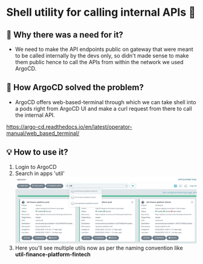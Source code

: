 # Shell utility for calling internal APIs 🧠

## 🧘 Why there was a need for it? 

- We need to make the API endpoints public on gateway that were meant to be called internally by the devs only, so didn't made sense to make them public hence to call the APIs from within the network we used ArgoCD.

## 🚀 How ArgoCD solved the problem? 
- ArgoCD offers web-based-terminal through which we can take shell into a pods right from ArgoCD UI and make a curl request from there to call the internal API.

https://argo-cd.readthedocs.io/en/latest/operator-manual/web_based_terminal/

## 💡 How to use it?
1. Login to ArgoCD
2. Search in apps 'util'</br>
![image.png](assets/util-0.png)</br>
3. Here you'll see multiple utils now as per the naming convention like</br>**util-finance-platform-fintech**
